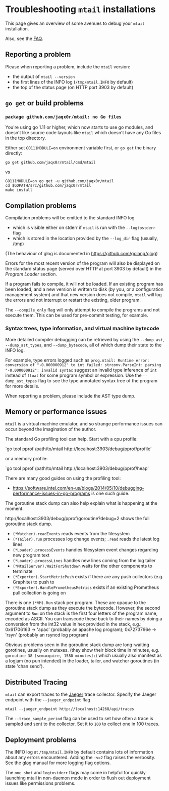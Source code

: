 # Troubleshooting `mtail` installations

This page gives an overview of some avenues to debug your `mtail` installation.

Also, see the [FAQ](faq.md).

## Reporting a problem

Please when reporting a problem, include the `mtail` version:

 * the output of `mtail --version`
 * the first lines of the INFO log (`/tmp/mtail.INFO` by default)
 * the top of the status page (on HTTP port 3903 by default)

## `go get` or build problems

### `package github.com/jaqx0r/mtail: no Go files`

You're using go 1.11 or higher, which now starts to use go modules, and doesn't like source code layouts like `mtail` which doesn't have any Go files in the top directory.

Either set `GO111MODULE=on` environment variable first, or `go get` the binary directly:

`go get github.com/jaqx0r/mtail/cmd/mtail`

vs

```
GO111MODULE=on go get -u github.com/jaqx0r/mtail
cd $GOPATH/src/github.com/jaqx0r/mtail
make install
```

## Compilation problems

Compilation problems will be emitted to the standard INFO log

 * which is visible either on stderr if `mtail` is run with the `--logtostderr` flag
 * which is stored in the location provided by the `--log_dir` flag (usually, /tmp)

(The behaviour of glog is documented in https://github.com/golang/glog)

Errors for the most recent version of the program will also be displayed on the
standard status page (served over HTTP at port 3903 by default) in the *Program Loader* section.

If a program fails to compile, it will not be loaded.  If an existing program
has been loaded, and a new version is written to disk (by you, or a
configuration management system) and that new version does not compile,
`mtail` will log the errors and not interrupt or restart the existing, older program.

The `--compile_only` flag will only attempt to compile the programs and not
execute them.  This can be used for pre-commit testing, for example.

### Syntax trees, type information, and virtual machine bytecode

More detailed compiler debugging can be retrieved by using the `--dump_ast`, `--dump_ast_types`, and `--dump_bytecode`, all of which dump their state to the INFO log.

For example, type errors logged such as
`prog.mtail: Runtime error: conversion of "-0.000000912" to int failed: strconv.ParseInt: parsing "-0.000000912": invalid syntax` suggest an invalid type inference of `int` instead of `float` for some program symbol or expression.  Use the `--dump_ast_types` flag to see the type annotated syntax tree of the program for more details.

When reporting a problem, please include the AST type dump.

## Memory or performance issues

`mtail` is a virtual machine emulator, and so strange performance issues can occur beyond the imagination of the author.

The standard Go profiling tool can help.  Start with a cpu profile:

`go tool pprof /path/to/mtail http://localhost:3903/debug/pprof/profile'

or a memory profile:

`go tool pprof /path/to/mtail http://localhost:3903/debug/pprof/heap'

There are many good guides on using the profiling tool:

 * https://software.intel.com/en-us/blogs/2014/05/10/debugging-performance-issues-in-go-programs is one such guide.


The goroutine stack dump can also help explain what is happening at the moment.

http://localhost:3903/debug/pprof/goroutine?debug=2 shows the full goroutine stack dump.

 * `(*Watcher).readEvents` reads events from the filesystem
 * `(*Tailer).run` processes log change events; `.read` reads the latest log lines
 * `(*Loader).processEvents` handles filesystem event changes regarding new program text
 * `(*Loader).processLines` handles new lines coming from the log tailer
 * `(*MtailServer).WaitForShutdown` waits for the other components to terminate
 * `(*Exporter).StartMetricPush` exists if there are any push collectors (e.g. Graphite) to push to
 * `(*Exporter).HandlePrometheusMetrics` exists if an existing Prometheus pull collection is going on

There is one `(*VM).Run` stack per program.  These are opaque to the goroutine
stack dump as they execute the bytecode.  However, the second argument to `Run`
on the stack is the first four letters of the program name, encoded as ASCII.
You can transcode these back to their names by doing a conversion from the
int32 value in hex provided in the stack, e.g.: 0x61706163 -> 'apac' (probably
an apache log program); 0x7273796e -> 'rsyn' (probably an rsyncd log program)

Obvious problems seen in the goroutine stack dump are long-waiting gorotines, usually on mutexes.
(they show their block time in minutes, e.g. `goroutine 38 [semacquire, 1580
minutes]:`) which usually also manifest as a logjam (no pun intended) in the
loader, tailer, and watcher goroutines (in state 'chan send').

## Distributed Tracing

`mtail` can export traces to the [Jaeger](https://www.jaegertracing.io/) trace collector.  Specify the Jaeger endpoint with the `--jaeger_endpoint` flag

```
mtail --jaeger_endpoint http://localhost:14268/api/traces
```

The `--trace_sample_period` flag can be used to set how often a trace is sampled and sent to the collector.  Set it to `100` to collect one in 100 traces.

## Deployment problems

The INFO log at `/tmp/mtail.INFO` by default contains lots of information about
any errors encountered.  Adding the `-v=2` flag raises the verbosity.  See the
[glog](https://github.com/golang/glog) manual for more logging flag options.

The `one_shot` and `logtostderr` flags may come in helpful for quickly
launching mtail in non-daemon mode in order to flush out deployment issues like
permissions problems.
